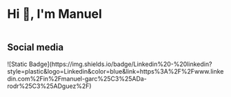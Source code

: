 <h1>Hi 👋, I'm Manuel</h1>

<img>
<h2>Social media</h2>
![Static Badge](https://img.shields.io/badge/Linkedin%20-%20linkedin?style=plastic&logo=Linkedin&color=blue&link=https%3A%2F%2Fwww.linkedin.com%2Fin%2Fmanuel-garc%25C3%25ADa-rodr%25C3%25ADguez%2F)


